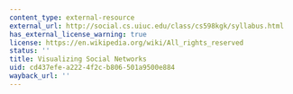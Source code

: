 ```yaml
---
content_type: external-resource
external_url: http://social.cs.uiuc.edu/class/cs598kgk/syllabus.html
has_external_license_warning: true
license: https://en.wikipedia.org/wiki/All_rights_reserved
status: ''
title: Visualizing Social Networks
uid: cd437efe-a222-4f2c-b806-501a9500e884
wayback_url: ''
---
```

